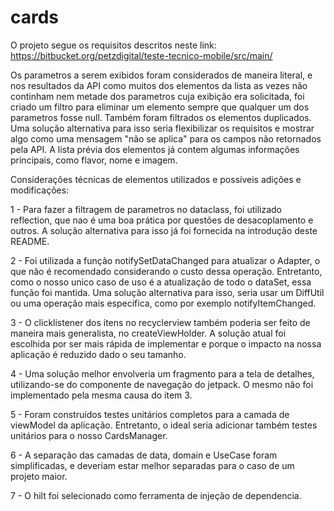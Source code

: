 # cards

O projeto segue os requisitos descritos neste link: https://bitbucket.org/petzdigital/teste-tecnico-mobile/src/main/

Os parametros a serem exibidos foram considerados de maneira literal, e nos resultados da API como muitos dos elementos da lista as vezes não continham nem metade
dos parametros cuja exibição era solicitada, foi criado um filtro para eliminar um elemento sempre que qualquer um dos parametros fosse null. Também foram filtrados os
elementos duplicados. Uma solução alternativa para isso seria flexibilizar os requisitos e mostrar algo como uma mensagem "não se aplica" para os campos não retornados
pela API. A lista prévia dos elementos já contem algumas informações principais, como flavor, nome e imagem. 

Considerações técnicas de elementos utilizados e possíveis adições e modificações:

 1 - Para fazer a filtragem de parametros no dataclass, foi utilizado reflection, que nao é uma boa prática por questões de desacoplamento e outros. A solução alternativa
 para isso já foi fornecida na introdução deste README. 
 
 2 - Foi utilizada a função notifySetDataChanged para atualizar o Adapter, o que não é recomendado considerando o custo dessa operação. Entretanto, como o nosso unico caso
 de uso é a atualização de todo o dataSet, essa função foi mantida. Uma solução alternativa para isso, seria usar um DiffUtil ou uma operação mais especifica, como por 
 exemplo notifyItemChanged. 
 
 3 - O clicklistener dos itens no recyclerview também poderia ser feito de maneira mais generalista, no createViewHolder. A solução atual foi escolhida por ser mais rápida
 de implementar e porque o impacto na nossa aplicação é reduzido dado o seu tamanho. 
 
 4 - Uma solução melhor envolveria um fragmento para a tela de detalhes, utilizando-se do componente de navegação do jetpack. O mesmo não foi implementado pela mesma 
 causa do item 3.
 
 5 - Foram construídos testes unitários completos para a camada de viewModel da aplicação. Entretanto, o ideal seria adicionar também testes unitários para o nosso 
 CardsManager. 
 
 6 - A separação das camadas de data, domain e UseCase foram simplificadas, e deveriam estar melhor separadas para o caso de um projeto maior. 
 
 7 - O hilt foi selecionado como ferramenta de injeção de dependencia. 
